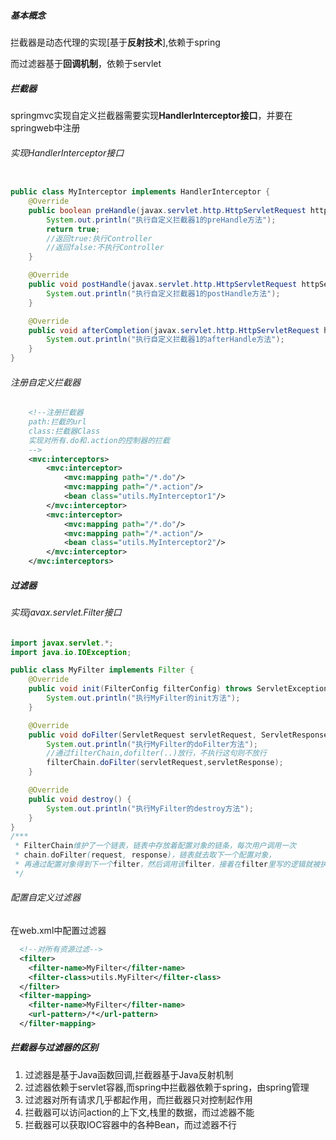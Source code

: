 ##### 基本概念

拦截器是动态代理的实现[基于**反射技术**],依赖于spring

而过滤器基于**回调机制**，依赖于servlet

##### 拦截器

springmvc实现自定义拦截器需要实现**HandlerInterceptor接口**，并要在springweb中注册

###### 实现HandlerInterceptor接口

```java

public class MyInterceptor implements HandlerInterceptor {
    @Override
    public boolean preHandle(javax.servlet.http.HttpServletRequest httpServletRequest, javax.servlet.http.HttpServletResponse httpServletResponse, Object o) throws Exception {
        System.out.println("执行自定义拦截器1的preHandle方法");
        return true;
        //返回true:执行Controller
        //返回false:不执行Controller
    }

    @Override
    public void postHandle(javax.servlet.http.HttpServletRequest httpServletRequest, javax.servlet.http.HttpServletResponse httpServletResponse, Object o, ModelAndView modelAndView) throws Exception {
        System.out.println("执行自定义拦截器1的postHandle方法");
    }

    @Override
    public void afterCompletion(javax.servlet.http.HttpServletRequest httpServletRequest, javax.servlet.http.HttpServletResponse httpServletResponse, Object o, Exception e) throws Exception {
        System.out.println("执行自定义拦截器1的afterHandle方法");
    }
}

```



###### 注册自定义拦截器

```xml
    <!--注册拦截器
    path:拦截的url
    class:拦截器Class
    实现对所有.do和.action的控制器的拦截
    -->
    <mvc:interceptors>
        <mvc:interceptor>
            <mvc:mapping path="/*.do"/>
            <mvc:mapping path="/*.action"/>
            <bean class="utils.MyInterceptor1"/>
        </mvc:interceptor>
        <mvc:interceptor>
            <mvc:mapping path="/*.do"/>
            <mvc:mapping path="/*.action"/>
            <bean class="utils.MyInterceptor2"/>
        </mvc:interceptor>
    </mvc:interceptors>
```

##### 过滤器

###### 实现javax.servlet.Filter接口

```java
import javax.servlet.*;
import java.io.IOException;

public class MyFilter implements Filter {
    @Override
    public void init(FilterConfig filterConfig) throws ServletException {
        System.out.println("执行MyFilter的init方法");
    }

    @Override
    public void doFilter(ServletRequest servletRequest, ServletResponse servletResponse, FilterChain filterChain) throws IOException, ServletException {
        System.out.println("执行MyFilter的doFilter方法");
        //通过filterChain,dofilter(..)放行，不执行这句则不放行
        filterChain.doFilter(servletRequest,servletResponse);
    }

    @Override
    public void destroy() {
        System.out.println("执行MyFilter的destroy方法");
    }
}
/***
 * FilterChain维护了一个链表，链表中存放着配置对象的链条，每次用户调用一次
 * chain.doFilter(request, response)，链表就去取下一个配置对象，
 * 再通过配置对象得到下一个filter，然后调用该filter，接着在filter里写的逻辑就被执行了
 */
```

###### 配置自定义过滤器

在web.xml中配置过滤器

```xml
  <!--对所有资源过滤-->
  <filter>
    <filter-name>MyFilter</filter-name>
    <filter-class>utils.MyFilter</filter-class>
  </filter>
  <filter-mapping>
    <filter-name>MyFilter</filter-name>
    <url-pattern>/*</url-pattern>
  </filter-mapping>
```

##### 拦截器与过滤器的区别

1. 过滤器是基于Java函数回调,拦截器基于Java反射机制
2. 过滤器依赖于servlet容器,而spring中拦截器依赖于spring，由spring管理
3. 过滤器对所有请求几乎都起作用，而拦截器只对控制起作用
4. 拦截器可以访问action的上下文,栈里的数据，而过滤器不能
5. 拦截器可以获取IOC容器中的各种Bean，而过滤器不行



